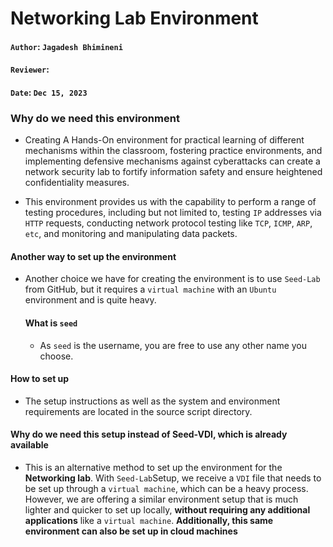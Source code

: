 # Networking Lab Environment
#### `Author`: `Jagadesh Bhimineni`
#### `Reviewer`: 
#### `Date`: `Dec 15, 2023`

### Why do we need this environment
- Creating A Hands-On environment for practical learning of different mechanisms within the classroom, fostering practice environments, and implementing defensive mechanisms against cyberattacks can create a network security lab to fortify information safety and ensure heightened confidentiality measures.


- This environment provides us with the capability to perform a range of testing procedures, including but not limited to, testing `IP` addresses via `HTTP` requests, conducting network protocol testing like `TCP`, `ICMP`, `ARP`, `etc`,  and monitoring and manipulating data packets.

#### Another way to set up the environment
- Another choice we have for creating the environment is to use `Seed-Lab` from GitHub, but it requires a `virtual machine` with an `Ubuntu` environment and is quite heavy.
  #### What is `seed`
  - As `seed` is the username, you are free to use any other name you choose.

#### How to set up
- The setup instructions as well as the system and environment requirements are located in the source script directory.

#### Why do we need this setup instead of Seed-VDI, which is already available
- This is an alternative method to set up the environment for the **Networking lab**. With `Seed-Lab`Setup, we receive a `VDI` file that needs to be set up through a `virtual machine`, which can be a heavy process. However, we are offering a similar environment setup that is much lighter and quicker to set up locally, **without requiring any additional applications** like a `virtual machine`. **Additionally, this same environment can also be set up in cloud machines**